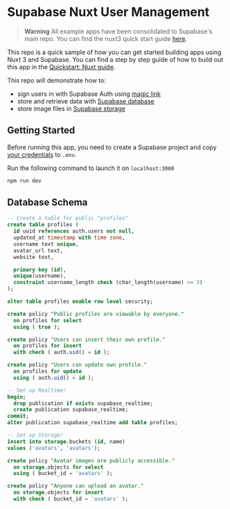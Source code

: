 # Supabase Nuxt User Management

> **Warning**
> All example apps have been consolidated to Supabase's main repo. You can find the nuxt3 quick start guide [here](https://github.com/supabase/supabase/tree/master/examples/user-management/nuxt3-user-management).

This repo is a quick sample of how you can get started building apps using Nuxt 3 and Supabase. You can find a step by step guide of how to build out this app in the [Quickstart: Nuxt  guide](https://supabase.io/docs/guides/with-nuxt-3). 

This repo will demonstrate how to:
- sign users in with Supabase Auth using [magic link](https://supabase.io/docs/reference/dart/auth-signin#sign-in-with-magic-link)
- store and retrieve data with [Supabase database](https://supabase.io/docs/guides/database)
- store image files in [Supabase storage](https://supabase.io/docs/guides/storage)

## Getting Started

Before running this app, you need to create a Supabase project and copy [your credentials](https://supabase.io/docs/guides/with-nuxt-3#get-the-api-keys) to `.env`. 

Run the following command to launch it on `localhost:3000`
```bash
npm run dev
```

## Database Schema

```sql
-- Create a table for public "profiles"
create table profiles (
  id uuid references auth.users not null,
  updated_at timestamp with time zone,
  username text unique,
  avatar_url text,
  website text,

  primary key (id),
  unique(username),
  constraint username_length check (char_length(username) >= 3)
);

alter table profiles enable row level security;

create policy "Public profiles are viewable by everyone."
  on profiles for select
  using ( true );

create policy "Users can insert their own profile."
  on profiles for insert
  with check ( auth.uid() = id );

create policy "Users can update own profile."
  on profiles for update
  using ( auth.uid() = id );

-- Set up Realtime!
begin;
  drop publication if exists supabase_realtime;
  create publication supabase_realtime;
commit;
alter publication supabase_realtime add table profiles;

-- Set up Storage!
insert into storage.buckets (id, name)
values ('avatars', 'avatars');

create policy "Avatar images are publicly accessible."
  on storage.objects for select
  using ( bucket_id = 'avatars' );

create policy "Anyone can upload an avatar."
  on storage.objects for insert
  with check ( bucket_id = 'avatars' );
```
